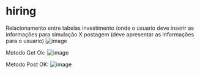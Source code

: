 # hiring
Relacionamento entre tabelas investimento (onde o usuario deve inserir as informações para simulação X postagem (deve apresentar as informações para o usuario)
![image](https://user-images.githubusercontent.com/94873410/167696213-91bdc7c1-83c5-4f77-a2c8-159e305b544c.png)

Metodo Get Ok:
![image](https://user-images.githubusercontent.com/94873410/167696606-13cd4a44-3915-4818-89fa-2e0e515be407.png)

Metodo Post OK:
![image](https://user-images.githubusercontent.com/94873410/167696817-4e78f357-4477-49af-a57c-48ee5fa9d6f1.png)
